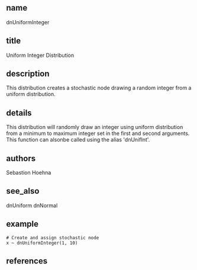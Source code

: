 ## name
dnUniformInteger
## title
Uniform Integer Distribution
## description
This distribution creates a stochastic node drawing a random integer from a uniform distribution.
## details
This distribution will randomly draw an integer using uniform distribution
from a minimum to maximum integer set in the first and second arguments.
This function can alsonbe called using the alias 'dnUnifInt'.
## authors
Sebastion Hoehna
## see_also
dnUniform
dnNormal
## example
    # Create and assign stochastic node
    x ~ dnUniformInteger(1, 10)
## references

